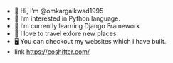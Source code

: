 - 👋 Hi, I’m @omkargaikwad1995
- 👀 I’m interested in Python language. 
- 🌱 I’m currently learning Django Framework
- 💞️ I love to travel exlore new places.
- 🖥️ You can checkout my websites which i have built.
- link  https://coshifter.com/

<!---
omkargaikwad1995/omkargaikwad1995 is a ✨ special ✨ repository because its `README.md` (this file) appears on your GitHub profile.
You can click the Preview link to take a look at your changes.
--->

